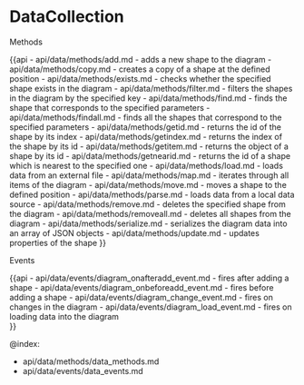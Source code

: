 DataCollection
=======

<div class='h2' id="methods">Methods</div>

{{api
	- api/data/methods/add.md - adds a new shape to the diagram
    - api/data/methods/copy.md - creates a copy of a shape at the defined position
	- api/data/methods/exists.md - checks whether the specified shape exists in the diagram
	- api/data/methods/filter.md - filters the shapes in the diagram by the specified key
	- api/data/methods/find.md - finds the shape that corresponds to the specified parameters
	- api/data/methods/findall.md - finds all the shapes that correspond to the specified parameters
	- api/data/methods/getid.md - returns the id of the shape by its index
	- api/data/methods/getindex.md - returns the index of the shape by its id
	- api/data/methods/getitem.md - returns the object of a shape by its id
    - api/data/methods/getnearid.md - returns the id of a shape which is nearest to the specified one
	- api/data/methods/load.md - loads data from an external file
	- api/data/methods/map.md - iterates through all items of the diagram
    - api/data/methods/move.md - moves a shape to the defined position
	- api/data/methods/parse.md - loads data from a local data source
	- api/data/methods/remove.md - deletes the specified shape from the diagram
	- api/data/methods/removeall.md - deletes all shapes from the diagram
	- api/data/methods/serialize.md - serializes the diagram data into an array of JSON objects
	- api/data/methods/update.md - updates properties of the shape
}}

<div class='h2' id="events">Events</div>

{{api
	- api/data/events/diagram_onafteradd_event.md - fires after adding a shape
    - api/data/events/diagram_onbeforeadd_event.md - fires before adding a shape
    - api/data/events/diagram_change_event.md - fires on changes in the diagram 
	- api/data/events/diagram_load_event.md - fires on loading data into the diagram  
}}

@index:
- api/data/methods/data_methods.md
- api/data/events/data_events.md